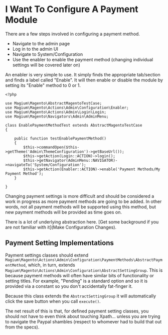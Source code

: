 # I Want To Configure A Payment Module

There are a few steps involved in configuring a payment method.

* Navigate to the admin page
* Log in to the admin UI
* Navigate to System/Configuration
* Use the enabler to enable the payment method (changing individual settings will be covered later on)

An enabler is very simple to use.  It simply finds the appropriate tab/section and finds a label called "Enable".  It will then enable or disable the module by setting its "Enable" method to 0 or 1.

```
<?php

use Magium\Magento\AbstractMagentoTestCase;
use Magium\Magento\Actions\Admin\Configuration\Enabler;
use Magium\Magento\Actions\Admin\Login\Login;
use Magium\Magento\Navigators\Admin\AdminMenu;

class EnablePaymentMethodTest extends AbstractMagentoTestCase
{

    public function testEnablePaymentMethod()
    {
        $this->commandOpen($this->getTheme('Admin\ThemeConfiguration')->getBaseUrl());
        $this->getAction(Login::ACTION)->login();
        $this->getNavigator(AdminMenu::NAVIGATOR)->navigateTo('System/Configuration');
        $this->getAction(Enabler::ACTION)->enable('Payment Methods/My Payment Method');
    }

}
```

Changing payment settings is more difficult and should be considered a work in progress as more payment methods are going to be added.  In other words, not all payment methods will be supported using this method, but new payment methods will be provided as time goes on.

There is a lot of underlying abstraction here. [Get some background if you are not familiar with it](Make Configuration Changes).

## Payment Setting Implementations

Payment settings classes should extend `Magium\Magento\Actions\Admin\Configuration\PaymentMethods\AbstractPaymentMethod`, which, in turn, extends `Magium\Magento\Actions\Admin\Configuration\AbstractSettingGroup`.  This is because payment methods will often have similar bits of functionality or setting titles.  For example, "Pending" is a standard option and so it is provided via a constant so you don't accidentally fat-finger it.

Because this class extends the `AbstractSettingGroup` it will automatically click the save button when you call `execute()`.

The net result of this is that, for defined payment setting classes, you should not have to even think about touching Xpath... unless you are trying to navigate the Paypal shambles (respect to whomever had to build that out from the specs).